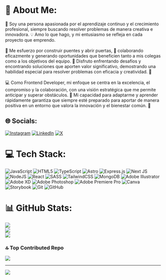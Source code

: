 # 💫 About Me:
🌱 Soy una persona apasionada por el aprendizaje continuo y el crecimiento profesional, siempre buscando resolver problemas de manera creativa e innovadora. 💡 Amo lo que hago, y mi entusiasmo se refleja en cada proyecto que emprendo.<br><br>🌉 Me esfuerzo por construir puentes y abrir puertas, 🤝 colaborando eficazmente y generando oportunidades que beneficien tanto a mis colegas como a los objetivos del equipo. 🚀 Disfruto enfrentando desafíos y encontrando soluciones que aporten valor significativo, demostrando una habilidad especial para resolver problemas con eficacia y creatividad. 🧩<br><br>💻 Como Frontend Developer, mi enfoque se centra en la excelencia, el compromiso y la colaboración, con una visión estratégica que me permite anticipar y superar obstáculos. 🎯 Mi capacidad para adaptarme y aprender rápidamente garantiza que siempre esté preparado para aportar de manera positiva en un entorno que valora la innovación y el bienestar común. 🌟


## 🌐 Socials:
[![Instagram](https://img.shields.io/badge/Instagram-%23E4405F.svg?logo=Instagram&logoColor=white)](https://instagram.com/juanpabloovaldez) [![LinkedIn](https://img.shields.io/badge/LinkedIn-%230077B5.svg?logo=linkedin&logoColor=white)](https://linkedin.com/in/leonardo-valdez) [![X](https://img.shields.io/badge/X-black.svg?logo=X&logoColor=white)](https://x.com/juanpaavaldez) 

# 💻 Tech Stack:
![JavaScript](https://img.shields.io/badge/javascript-%23323330.svg?style=for-the-badge&logo=javascript&logoColor=%23F7DF1E) ![HTML5](https://img.shields.io/badge/html5-%23E34F26.svg?style=for-the-badge&logo=html5&logoColor=white) ![TypeScript](https://img.shields.io/badge/typescript-%23007ACC.svg?style=for-the-badge&logo=typescript&logoColor=white) ![Astro](https://img.shields.io/badge/astro-%232C2052.svg?style=for-the-badge&logo=astro&logoColor=white) ![Express.js](https://img.shields.io/badge/express.js-%23404d59.svg?style=for-the-badge&logo=express&logoColor=%2361DAFB) ![Next JS](https://img.shields.io/badge/Next-black?style=for-the-badge&logo=next.js&logoColor=white) ![NodeJS](https://img.shields.io/badge/node.js-6DA55F?style=for-the-badge&logo=node.js&logoColor=white) ![React](https://img.shields.io/badge/react-%2320232a.svg?style=for-the-badge&logo=react&logoColor=%2361DAFB) ![SASS](https://img.shields.io/badge/SASS-hotpink.svg?style=for-the-badge&logo=SASS&logoColor=white) ![TailwindCSS](https://img.shields.io/badge/tailwindcss-%2338B2AC.svg?style=for-the-badge&logo=tailwind-css&logoColor=white) ![MongoDB](https://img.shields.io/badge/MongoDB-%234ea94b.svg?style=for-the-badge&logo=mongodb&logoColor=white) ![Adobe Illustrator](https://img.shields.io/badge/adobe%20illustrator-%23FF9A00.svg?style=for-the-badge&logo=adobe%20illustrator&logoColor=white) ![Adobe XD](https://img.shields.io/badge/Adobe%20XD-470137?style=for-the-badge&logo=Adobe%20XD&logoColor=#FF61F6) ![Adobe Photoshop](https://img.shields.io/badge/adobe%20photoshop-%2331A8FF.svg?style=for-the-badge&logo=adobe%20photoshop&logoColor=white) ![Adobe Premiere Pro](https://img.shields.io/badge/Adobe%20Premiere%20Pro-9999FF.svg?style=for-the-badge&logo=Adobe%20Premiere%20Pro&logoColor=white) ![Canva](https://img.shields.io/badge/Canva-%2300C4CC.svg?style=for-the-badge&logo=Canva&logoColor=white) ![Storybook](https://img.shields.io/badge/-Storybook-FF4785?style=for-the-badge&logo=storybook&logoColor=white) ![Git](https://img.shields.io/badge/git-%23F05033.svg?style=for-the-badge&logo=git&logoColor=white) ![GitHub](https://img.shields.io/badge/github-%23121011.svg?style=for-the-badge&logo=github&logoColor=white)
# 📊 GitHub Stats:
![](https://github-readme-stats.vercel.app/api?username=Orbitado&theme=one_dark_pro&hide_border=false&include_all_commits=false&count_private=false)<br/>
![](https://github-readme-streak-stats.herokuapp.com/?user=Orbitado&theme=one_dark_pro&hide_border=false)<br/>
![](https://github-readme-stats.vercel.app/api/top-langs/?username=Orbitado&theme=one_dark_pro&hide_border=false&include_all_commits=false&count_private=false&layout=compact)

### 🔝 Top Contributed Repo
![](https://github-contributor-stats.vercel.app/api?username=Orbitado&limit=5&theme=one_dark_pro&combine_all_yearly_contributions=true)

---
[![](https://visitcount.itsvg.in/api?id=Orbitado&icon=0&color=0)](https://visitcount.itsvg.in)

<!-- Proudly created with GPRM ( https://gprm.itsvg.in ) -->
